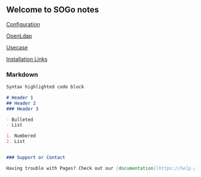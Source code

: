 ## Welcome to SOGo notes
  [Configuration](https://signalarun.github.io/SOGo-notes/configuration.html)
  
  [OpenLdap](https://signalarun.github.io/SOGo-notes/openLdap.html)
  
  [Usecase](https://signalarun.github.io/SOGo-notes/usecase.html)
  
  [Installation Links](https://signalarun.github.io/SOGo-notes/installation_links.html)


### Markdown



```markdown
Syntax highlighted code block

# Header 1
## Header 2
### Header 3

- Bulleted
- List

1. Numbered
2. List


### Support or Contact

Having trouble with Pages? Check out our [documentation](https://help.github.com/categories/github-pages-basics/) or [contact support](https://github.com/contact) and we’ll help you sort it out.
